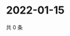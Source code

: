 # 2022-01-15

共 0 条

<!-- BEGIN WEIBO -->
<!-- 最后更新时间 Sat Jan 15 2022 19:11:48 GMT+0800 (China Standard Time) -->

<!-- END WEIBO -->
